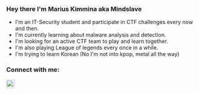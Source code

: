 ### Hey there I'm Marius Kimmina aka Mindslave

- I'm an IT-Security student and participate in CTF challenges every now and then.
- I'm currently learning about malware analysis and detection.
- I'm looking for an active CTF team to play and learn together.
- I'm also playing League of legends every once in a while.
- I'm trying to learn Korean (No I'm not into kpop, metal all the way)

### Connect with me:

[<img align="left" alt="Mindslave | Twitter" width="22px" src="https://cdn.jsdelivr.net/npm/simple-icons@v3/icons/twitter.svg" />][twitter]





[twitter]: https://twitter.com/Mindslave4
